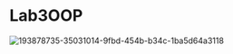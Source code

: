 # Lab3OOP
![193878735-35031014-9fbd-454b-b34c-1ba5d64a3118](https://user-images.githubusercontent.com/101280414/194010366-d6c84175-4025-4341-9f02-1760c247794d.png)
